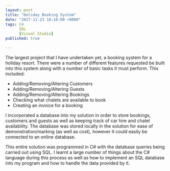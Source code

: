 ```yaml
---
layout: post
title: "Holiday Booking System"
date: "2017-11-23 18:16:00 +0000"
tags: C#
      SQL
      [Visual Studio]
published: true

---
```

The largest project that I have undertaken yet, a booking system for a holiday resort. There were a number of different features requested be built into this system along with a number of basic tasks it must perform. This included:

* Adding/Removing/Altering Customers
* Adding/Removing/Altering Guests
* Adding/Removing/Altering Bookings
* Checking what chalets are available to book
* Creating an invoice for a booking

I incorporated a database into my solution in order to store bookings, customers and guests as well as keeping track of car hire and chalet availability. The database was stored locally in the solution for ease of demonstration/marking (as well as cost), however it could easily be connected to an online database.

This entire solution was programmed in C# with the database queries being carried out using SQL. I learnt a large number of things about the C# language during this process as well as how to implement an SQL database into my program and how to handle the data provided by it.
